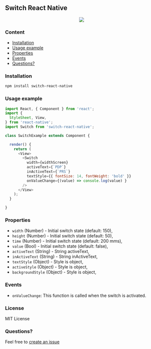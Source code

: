 ## Switch React Native
<p align="center">
    <img src ="https://4.bp.blogspot.com/-DSIRFnI5sek/WY1DoD13mzI/AAAAAAAAO88/pAn_ACasiHUHO5Rot57L0KCtZDgkuWXbACLcBGAs/s320/Simulator%2BScreen%2BShot%2BAug%2B11%252C%2B2017%252C%2B11.41.50%2BAM.png" />
</p>

### Content
- [Installation](#installation)
- [Usage example](#usage-example)
- [Properties](#properties)
- [Events](#events)
- [Questions?](#questions)

### Installation
```bash
npm install switch-react-native
```
### Usage example
```javascript
import React, { Component } from 'react';
import {
  StyleSheet, View, 
} from 'react-native';
import Switch from 'switch-react-native';

class SwitchExample extends Component {

  render() {
    return (
      <View>
        <Switch
          width={widthScreen}
          activeText={`PDP`}
          inActiveText={`PRS`}
          textStyle={{ fontSize: 14, fontWeight: 'bold' }}
          onValueChange={(value) => console.log(value) }
        />
      </View>
    );
  }

}
```
### Properties
* `width` (Number) - Initial switch state (default: 150),
* `height` (Number) - Initial switch state (default: 50),
* `time` (Number) - Initial switch state (default: 200 mms),
* `value` (Bool) - Initial switch state (default: false),
* `activeText` (String) - String activeText,
* `inActiveText` (String) - String inActiveText,
* `textStyle` (Object) - Style is object,
* `activeStyle` (Object) - Style is object,
* `backgroundStyle` (Object) - Style is object,

### Events
* `onValueChange`: This function is called when the switch is activated.

### License
MIT License

### Questions?
Feel free to [create an issue](https://github.com/jundat95/switch-react-native/issues)
